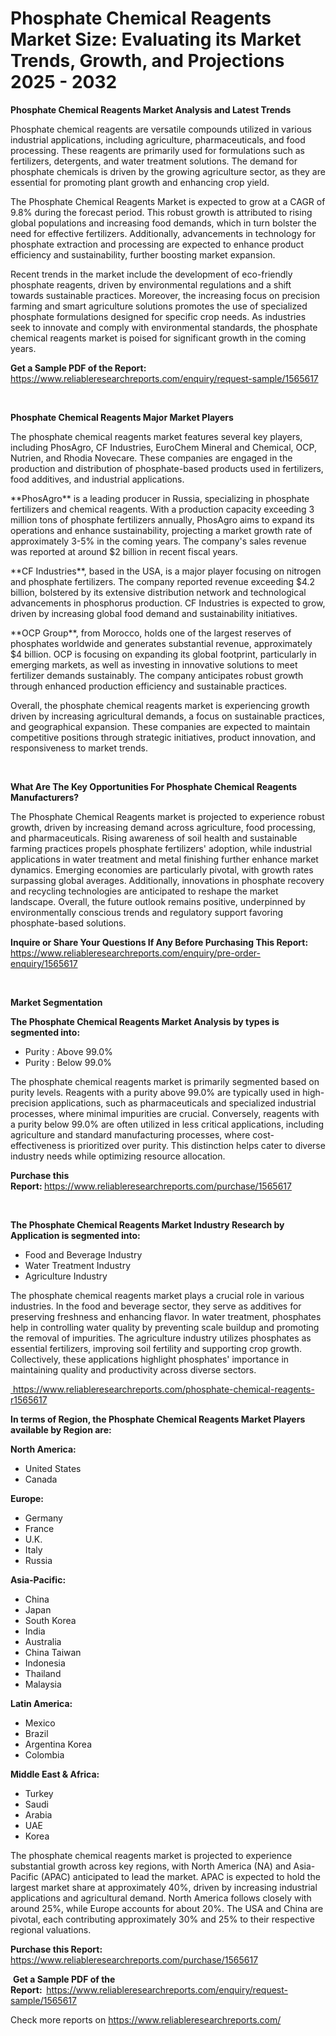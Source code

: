 <p><h1>Phosphate Chemical Reagents Market Size: Evaluating its Market Trends, Growth, and Projections 2025 - 2032</h1></p><p><strong>Phosphate Chemical Reagents Market Analysis and Latest Trends</strong></p>
<p><p>Phosphate chemical reagents are versatile compounds utilized in various industrial applications, including agriculture, pharmaceuticals, and food processing. These reagents are primarily used for formulations such as fertilizers, detergents, and water treatment solutions. The demand for phosphate chemicals is driven by the growing agriculture sector, as they are essential for promoting plant growth and enhancing crop yield.</p><p>The Phosphate Chemical Reagents Market is expected to grow at a CAGR of 9.8% during the forecast period. This robust growth is attributed to rising global populations and increasing food demands, which in turn bolster the need for effective fertilizers. Additionally, advancements in technology for phosphate extraction and processing are expected to enhance product efficiency and sustainability, further boosting market expansion.</p><p>Recent trends in the market include the development of eco-friendly phosphate reagents, driven by environmental regulations and a shift towards sustainable practices. Moreover, the increasing focus on precision farming and smart agriculture solutions promotes the use of specialized phosphate formulations designed for specific crop needs. As industries seek to innovate and comply with environmental standards, the phosphate chemical reagents market is poised for significant growth in the coming years.</p></p>
<p><strong>Get a Sample PDF of the Report:&nbsp;</strong> <a href="https://www.reliableresearchreports.com/enquiry/request-sample/1565617?utm_campaign=2202&utm_medium=2&utm_source=Github&utm_content=ia&utm_term=02042025&utm_id=phosphate-chemical-reagents">https://www.reliableresearchreports.com/enquiry/request-sample/1565617</a></p>
<p>&nbsp;</p>
<p><strong>Phosphate Chemical Reagents Major Market Players</strong></p>
<p><p>The phosphate chemical reagents market features several key players, including PhosAgro, CF Industries, EuroChem Mineral and Chemical, OCP, Nutrien, and Rhodia Novecare. These companies are engaged in the production and distribution of phosphate-based products used in fertilizers, food additives, and industrial applications.</p><p>**PhosAgro** is a leading producer in Russia, specializing in phosphate fertilizers and chemical reagents. With a production capacity exceeding 3 million tons of phosphate fertilizers annually, PhosAgro aims to expand its operations and enhance sustainability, projecting a market growth rate of approximately 3-5% in the coming years. The company's sales revenue was reported at around $2 billion in recent fiscal years.</p><p>**CF Industries**, based in the USA, is a major player focusing on nitrogen and phosphate fertilizers. The company reported revenue exceeding $4.2 billion, bolstered by its extensive distribution network and technological advancements in phosphorus production. CF Industries is expected to grow, driven by increasing global food demand and sustainability initiatives.</p><p>**OCP Group**, from Morocco, holds one of the largest reserves of phosphates worldwide and generates substantial revenue, approximately $4 billion. OCP is focusing on expanding its global footprint, particularly in emerging markets, as well as investing in innovative solutions to meet fertilizer demands sustainably. The company anticipates robust growth through enhanced production efficiency and sustainable practices.</p><p>Overall, the phosphate chemical reagents market is experiencing growth driven by increasing agricultural demands, a focus on sustainable practices, and geographical expansion. These companies are expected to maintain competitive positions through strategic initiatives, product innovation, and responsiveness to market trends.</p></p>
<p>&nbsp;</p>
<p><strong>What Are The Key Opportunities For Phosphate Chemical Reagents Manufacturers?</strong></p>
<p><p>The Phosphate Chemical Reagents market is projected to experience robust growth, driven by increasing demand across agriculture, food processing, and pharmaceuticals. Rising awareness of soil health and sustainable farming practices propels phosphate fertilizers' adoption, while industrial applications in water treatment and metal finishing further enhance market dynamics. Emerging economies are particularly pivotal, with growth rates surpassing global averages. Additionally, innovations in phosphate recovery and recycling technologies are anticipated to reshape the market landscape. Overall, the future outlook remains positive, underpinned by environmentally conscious trends and regulatory support favoring phosphate-based solutions.</p></p>
<p><strong>Inquire or Share Your Questions If Any Before Purchasing This Report:</strong> <a href="https://www.reliableresearchreports.com/enquiry/pre-order-enquiry/1565617?utm_campaign=2202&utm_medium=2&utm_source=Github&utm_content=ia&utm_term=02042025&utm_id=phosphate-chemical-reagents">https://www.reliableresearchreports.com/enquiry/pre-order-enquiry/1565617</a></p>
<p>&nbsp;</p>
<p><strong>Market Segmentation</strong></p>
<p><strong>The Phosphate Chemical Reagents Market Analysis by types is segmented into:</strong></p>
<p><ul><li>Purity : Above 99.0%</li><li>Purity : Below 99.0%</li></ul></p>
<p><p>The phosphate chemical reagents market is primarily segmented based on purity levels. Reagents with a purity above 99.0% are typically used in high-precision applications, such as pharmaceuticals and specialized industrial processes, where minimal impurities are crucial. Conversely, reagents with a purity below 99.0% are often utilized in less critical applications, including agriculture and standard manufacturing processes, where cost-effectiveness is prioritized over purity. This distinction helps cater to diverse industry needs while optimizing resource allocation.</p></p>
<p><strong>Purchase this Report:&nbsp;</strong><a href="https://www.reliableresearchreports.com/purchase/1565617?utm_campaign=2202&utm_medium=2&utm_source=Github&utm_content=ia&utm_term=02042025&utm_id=phosphate-chemical-reagents">https://www.reliableresearchreports.com/purchase/1565617</a></p>
<p>&nbsp;</p>
<p><strong>The Phosphate Chemical Reagents Market Industry Research by Application is segmented into:</strong></p>
<p><ul><li>Food and Beverage Industry</li><li>Water Treatment Industry</li><li>Agriculture Industry</li></ul></p>
<p><p>The phosphate chemical reagents market plays a crucial role in various industries. In the food and beverage sector, they serve as additives for preserving freshness and enhancing flavor. In water treatment, phosphates help in controlling water quality by preventing scale buildup and promoting the removal of impurities. The agriculture industry utilizes phosphates as essential fertilizers, improving soil fertility and supporting crop growth. Collectively, these applications highlight phosphates' importance in maintaining quality and productivity across diverse sectors.</p></p>
<p><a href="https://www.reliableresearchreports.com/phosphate-chemical-reagents-r1565617?utm_campaign=2202&utm_medium=2&utm_source=Github&utm_content=ia&utm_term=02042025&utm_id=phosphate-chemical-reagents">&nbsp;https://www.reliableresearchreports.com/phosphate-chemical-reagents-r1565617</a></p>
<p><strong>In terms of Region, the Phosphate Chemical Reagents Market Players available by Region are:</strong></p>
<p>
    <p> <strong> North America: </strong>
        <ul>
            <li>United States</li>
            <li>Canada</li>
        </ul>
        </p> 
    <p> <strong> Europe: </strong>
        <ul>
            <li>Germany</li>
            <li>France</li>
            <li>U.K.</li>
            <li>Italy</li>
            <li>Russia</li>
        </ul>
        </p> 
    <p> <strong> Asia-Pacific: </strong>
        <ul>
            <li>China</li>
            <li>Japan</li>
            <li>South Korea</li>
            <li>India</li>
            <li>Australia</li>
            <li>China Taiwan</li>
            <li>Indonesia</li>
            <li>Thailand</li>
            <li>Malaysia</li>
        </ul>
        </p> 
    <p> <strong> Latin America: </strong>
        <ul>
            <li>Mexico</li>
            <li>Brazil</li>
            <li>Argentina Korea</li>
            <li>Colombia</li>
        </ul>
        </p> 
    <p> <strong> Middle East & Africa: </strong>
        <ul>
            <li>Turkey</li>
            <li>Saudi</li>
            <li>Arabia</li>
            <li>UAE</li>
            <li>Korea</li>
        </ul>
    </p>
    </p>
<p><p>The phosphate chemical reagents market is projected to experience substantial growth across key regions, with North America (NA) and Asia-Pacific (APAC) anticipated to lead the market. APAC is expected to hold the largest market share at approximately 40%, driven by increasing industrial applications and agricultural demand. North America follows closely with around 25%, while Europe accounts for about 20%. The USA and China are pivotal, each contributing approximately 30% and 25% to their respective regional valuations.</p></p>
<p><strong>Purchase this Report: </strong><a href="https://www.reliableresearchreports.com/purchase/1565617?utm_campaign=2202&utm_medium=2&utm_source=Github&utm_content=ia&utm_term=02042025&utm_id=phosphate-chemical-reagents">https://www.reliableresearchreports.com/purchase/1565617</a></p>
<p>&nbsp;<strong>Get a Sample PDF of the Report:&nbsp;&nbsp;</strong><a href="https://www.reliableresearchreports.com/enquiry/request-sample/1565617?utm_campaign=2202&utm_medium=2&utm_source=Github&utm_content=ia&utm_term=02042025&utm_id=phosphate-chemical-reagents">https://www.reliableresearchreports.com/enquiry/request-sample/1565617</a></p>
<p><strong></strong></p>
<p>Check more reports on <a href="https://www.reliableresearchreports.com/?utm_campaign=2202&utm_medium=2&utm_source=Github&utm_content=ia&utm_term=02042025&utm_id=phosphate-chemical-reagents">https://www.reliableresearchreports.com/</a></p>